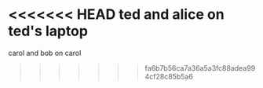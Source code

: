 <<<<<<< HEAD
ted and alice on ted's laptop
=======

carol and bob on carol
>>>>>>> fa6b7b56ca7a36a5a3fc88adea994cf28c85b5a6
